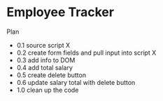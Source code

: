 Employee Tracker
================

Plan
* 0.1 source script X
* 0.2 create form fields and pull input into script X
* 0.3 add info to DOM 
* 0.4 add total salary
* 0.5 create delete button
* 0.6 update salary total with delete button
* 1.0 clean up the code
